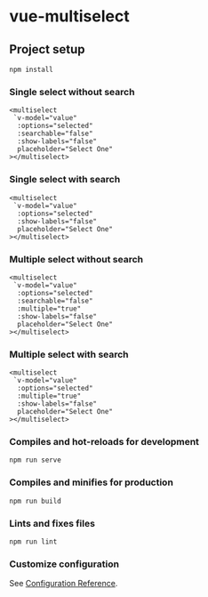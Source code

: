 # vue-multiselect

## Project setup
```
npm install
```

### Single select without search
```
<multiselect
 `v-model="value"
  :options="selected"
  :searchable="false"
  :show-labels="false"
  placeholder="Select One"
></multiselect>
```

### Single select with search
```
<multiselect
 `v-model="value"
  :options="selected"
  :show-labels="false"
  placeholder="Select One"
></multiselect>
```

### Multiple select without search
```
<multiselect
 `v-model="value"
  :options="selected"
  :searchable="false"
  :multiple="true"
  :show-labels="false"
  placeholder="Select One"
></multiselect>
```

### Multiple select with search
```
<multiselect
 `v-model="value"
  :options="selected"
  :multiple="true"
  :show-labels="false"
  placeholder="Select One"
></multiselect>
```

### Compiles and hot-reloads for development
```
npm run serve
```

### Compiles and minifies for production
```
npm run build
```

### Lints and fixes files
```
npm run lint
```

### Customize configuration
See [Configuration Reference](https://cli.vuejs.org/config/).
